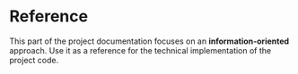 # Reference

This part of the project documentation focuses on an
**information-oriented** approach.  Use it as a reference for the technical
implementation of the project code.
